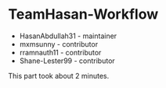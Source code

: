 # TeamHasan-Workflow

- HasanAbdullah31 - maintainer
- mxmsunny - contributor
- rramnauth11 - contributor
- Shane-Lester99 - contributor

This part took about 2 minutes.
